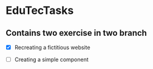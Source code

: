 # EduTecTasks
## Contains two exercise in two branch

- [x] Recreating a fictitious website
- [ ] Creating a simple component


